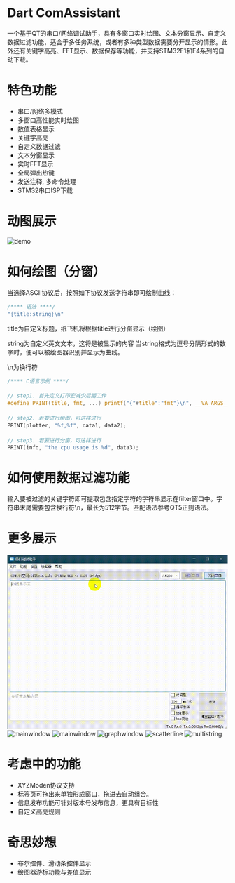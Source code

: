 # Dart ComAssistant
  一个基于QT的串口/网络调试助手，具有多窗口实时绘图、文本分窗显示、自定义数据过滤功能，适合于多任务系统，或者有多种类型数据需要分开显示的情形。此外还有关键字高亮、FFT显示、数据保存等功能，并支持STM32F1和F4系列的自动下载。

# 特色功能
  - 串口/网络多模式
  - 多窗口高性能实时绘图
  - 数值表格显示
  - 关键字高亮
  - 自定义数据过滤
  - 文本分窗显示
  - 实时FFT显示
  - 全局弹出热键
  - 发送注释, 多命令处理
  - STM32串口ISP下载

# 动图展示
![demo](screenshoot/demo.gif)
# 如何绘图（分窗）
当选择ASCII协议后，按照如下协议发送字符串即可绘制曲线：
```c
/**** 语法 ****/
"{title:string}\n"
```
title为自定义标题，纸飞机将根据title进行分窗显示（绘图）

string为自定义英文文本，这将是被显示的内容
当string格式为逗号分隔形式的数字时，便可以被绘图器识别并显示为曲线。

\n为换行符

```c
/**** C语言示例 ****/

// step1. 首先定义打印宏减少后期工作
#define PRINT(title, fmt, ...) printf("{"#title":"fmt"}\n", __VA_ARGS__)

// step2. 若要进行绘图，可这样进行
PRINT(plotter, "%f,%f", data1, data2);

// step3. 若要进行分窗，可这样进行
PRINT(info, "the cpu usage is %d", data3);

```

# 如何使用数据过滤功能

输入要被过滤的关键字符即可提取包含指定字符的字符串显示在filter窗口中。字符串末尾需要包含换行符\n，最长为512字节。匹配语法参考QT5正则语法。

# 更多展示
![demo1](screenshoot/demo1.gif)
![mainwindow](screenshoot/mainwindow.png)
![mainwindow](screenshoot/mainwindow2.jpg)
![graphwindow](screenshoot/graphwindow.png)
![scatterline](screenshoot/scatterline.png)
![multistring](screenshoot/multistring.png)

# 考虑中的功能
  - XYZModen协议支持
  - 标签页可拖出来单独形成窗口，拖进去自动组合。
  - 信息发布功能可针对版本号发布信息，更具有目标性
  - 自定义高亮规则

# 奇思妙想
  - 布尔控件、滑动条控件显示
  - 绘图器游标功能与差值显示
